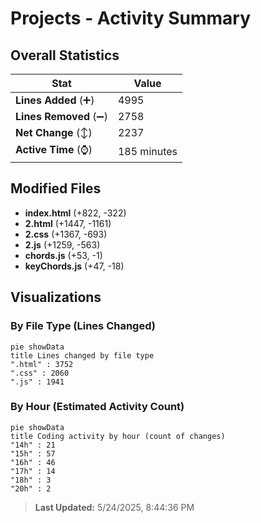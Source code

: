 # Projects - Activity Summary 

## Overall Statistics

| Stat                   | Value                                                             |
| ---------------------- | ----------------------------------------------------------------- |
| **Lines Added** (➕)   | 4995                                          |
| **Lines Removed** (➖) | 2758                                        |
| **Net Change** (↕)    | 2237                |
| **Active Time** (⌚)   | 185 minutes |


## Modified Files
- **index.html** (+822, -322)
- **2.html** (+1447, -1161)
- **2.css** (+1367, -693)
- **2.js** (+1259, -563)
- **chords.js** (+53, -1)
- **keyChords.js** (+47, -18)

## Visualizations

### By File Type (Lines Changed)

```mermaid
pie showData
title Lines changed by file type
".html" : 3752
".css" : 2060
".js" : 1941
```

### By Hour (Estimated Activity Count)

```mermaid
pie showData
title Coding activity by hour (count of changes)
"14h" : 21
"15h" : 57
"16h" : 46
"17h" : 14
"18h" : 3
"20h" : 2
```


> **Last Updated:** 5/24/2025, 8:44:36 PM